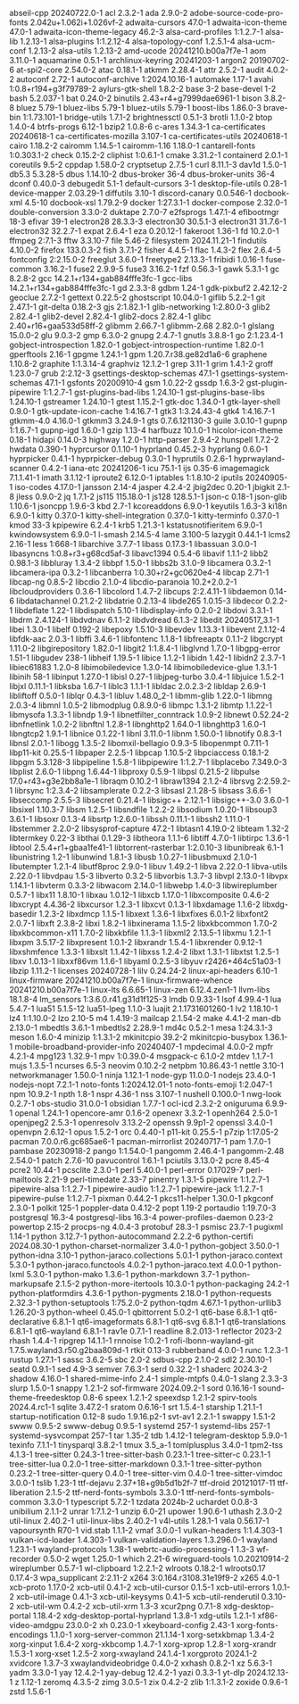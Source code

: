 abseil-cpp 20240722.0-1
acl 2.3.2-1
ada 2.9.0-2
adobe-source-code-pro-fonts 2.042u+1.062i+1.026vf-2
adwaita-cursors 47.0-1
adwaita-icon-theme 47.0-1
adwaita-icon-theme-legacy 46.2-3
alsa-card-profiles 1:1.2.7-1
alsa-lib 1.2.13-1
alsa-plugins 1:1.2.12-4
alsa-topology-conf 1.2.5.1-4
alsa-ucm-conf 1.2.13-2
alsa-utils 1.2.13-2
amd-ucode 20241210.b00a7f7e-1
aom 3.11.0-1
aquamarine 0.5.1-1
archlinux-keyring 20241203-1
argon2 20190702-6
at-spi2-core 2.54.0-2
atac 0.18.1-1
atkmm 2.28.4-1
attr 2.5.2-1
audit 4.0.2-2
autoconf 2.72-1
autoconf-archive 1:2024.10.16-1
automake 1.17-1
avahi 1:0.8+r194+g3f79789-2
aylurs-gtk-shell 1.8.2-2
base 3-2
base-devel 1-2
bash 5.2.037-1
bat 0.24.0-2
binutils 2.43+r4+g7999dae6961-1
bison 3.8.2-8
bluez 5.79-1
bluez-libs 5.79-1
bluez-utils 5.79-1
boost-libs 1.86.0-3
brave-bin 1:1.73.101-1
bridge-utils 1.7.1-2
brightnessctl 0.5.1-3
brotli 1.1.0-2
btop 1.4.0-4
btrfs-progs 6.12-1
bzip2 1.0.8-6
c-ares 1.34.3-1
ca-certificates 20240618-1
ca-certificates-mozilla 3.107-1
ca-certificates-utils 20240618-1
cairo 1.18.2-2
cairomm 1.14.5-1
cairomm-1.16 1.18.0-1
cantarell-fonts 1:0.303.1-2
check 0.15.2-2
cliphist 1:0.6.1-1
cmake 3.31.2-1
containerd 2.0.1-1
coreutils 9.5-2
cppdap 1.58.0-2
cryptsetup 2.7.5-1
curl 8.11.1-3
dav1d 1.5.0-1
db5.3 5.3.28-5
dbus 1.14.10-2
dbus-broker 36-4
dbus-broker-units 36-4
dconf 0.40.0-3
debugedit 5.1-1
default-cursors 3-1
desktop-file-utils 0.28-1
device-mapper 2.03.29-1
diffutils 3.10-1
discord-canary 0.0.546-1
docbook-xml 4.5-10
docbook-xsl 1.79.2-9
docker 1:27.3.1-1
docker-compose 2.32.0-1
double-conversion 3.3.0-2
duktape 2.7.0-7
e2fsprogs 1.47.1-4
efibootmgr 18-3
efivar 39-1
electron28 28.3.3-3
electron30 30.5.1-3
electron31 31.7.6-1
electron32 32.2.7-1
expat 2.6.4-1
eza 0.20.12-1
fakeroot 1.36-1
fd 10.2.0-1
ffmpeg 2:7.1-3
fftw 3.3.10-7
file 5.46-2
filesystem 2024.11.21-1
findutils 4.10.0-2
firefox 133.0.3-2
fish 3.7.1-2
fisher 4.4.5-1
flac 1.4.3-2
flex 2.6.4-5
fontconfig 2:2.15.0-2
freeglut 3.6.0-1
freetype2 2.13.3-1
fribidi 1.0.16-1
fuse-common 3.16.2-1
fuse2 2.9.9-5
fuse3 3.16.2-1
fzf 0.56.3-1
gawk 5.3.1-1
gc 8.2.8-2
gcc 14.2.1+r134+gab884fffe3fc-1
gcc-libs 14.2.1+r134+gab884fffe3fc-1
gd 2.3.3-8
gdbm 1.24-1
gdk-pixbuf2 2.42.12-2
geoclue 2.7.2-1
gettext 0.22.5-2
ghostscript 10.04.0-1
giflib 5.2.2-1
git 2.47.1-1
git-delta 0.18.2-3
gjs 2:1.82.1-1
glib-networking 1:2.80.0-3
glib2 2.82.4-1
glib2-devel 2.82.4-1
glib2-docs 2.82.4-1
glibc 2.40+r16+gaa533d58ff-2
glibmm 2.66.7-1
glibmm-2.68 2.82.0-1
glslang 15.0.0-2
glu 9.0.3-2
gmp 6.3.0-2
gnupg 2.4.7-1
gnutls 3.8.8-1
go 2:1.23.4-1
gobject-introspection 1.82.0-1
gobject-introspection-runtime 1.82.0-1
gperftools 2.16-1
gpgme 1.24.1-1
gpm 1.20.7.r38.ge82d1a6-6
graphene 1.10.8-2
graphite 1:1.3.14-4
graphviz 12.1.2-1
grep 3.11-1
grim 1.4.1-2
groff 1.23.0-7
grub 2:2.12-3
gsettings-desktop-schemas 47.1-1
gsettings-system-schemas 47.1-1
gsfonts 20200910-4
gsm 1.0.22-2
gssdp 1.6.3-2
gst-plugin-pipewire 1:1.2.7-1
gst-plugins-bad-libs 1.24.10-1
gst-plugins-base-libs 1.24.10-1
gstreamer 1.24.10-1
gtest 1.15.2-1
gtk-doc 1.34.0-1
gtk-layer-shell 0.9.0-1
gtk-update-icon-cache 1:4.16.7-1
gtk3 1:3.24.43-4
gtk4 1:4.16.7-1
gtkmm-4.0 4.16.0-1
gtkmm3 3.24.9-1
gts 0.7.6.121130-3
guile 3.0.10-1
gupnp 1:1.6.7-1
gupnp-igd 1.6.0-1
gzip 1.13-4
harfbuzz 10.1.0-1
hicolor-icon-theme 0.18-1
hidapi 0.14.0-3
highway 1.2.0-1
http-parser 2.9.4-2
hunspell 1.7.2-2
hwdata 0.390-1
hyprcursor 0.1.10-1
hyprland 0.45.2-3
hyprlang 0.6.0-1
hyprpicker 0.4.1-1
hyprpicker-debug 0.3.0-1
hyprutils 0.2.6-1
hyprwayland-scanner 0.4.2-1
iana-etc 20241206-1
icu 75.1-1
ijs 0.35-6
imagemagick 7.1.1.41-1
imath 3.1.12-1
iproute2 6.12.0-1
iptables 1:1.8.10-2
iputils 20240905-1
iso-codes 4.17.0-1
jansson 2.14-4
jasper 4.2.4-2
jbig2dec 0.20-1
jbigkit 2.1-8
jless 0.9.0-2
jq 1.7.1-2
js115 115.18.0-1
js128 128.5.1-1
json-c 0.18-1
json-glib 1.10.6-1
jsoncpp 1.9.6-3
kbd 2.7-1
kcoreaddons 6.9.0-1
keyutils 1.6.3-3
ki18n 6.9.0-1
kitty 0.37.0-1
kitty-shell-integration 0.37.0-1
kitty-terminfo 0.37.0-1
kmod 33-3
kpipewire 6.2.4-1
krb5 1.21.3-1
kstatusnotifieritem 6.9.0-1
kwindowsystem 6.9.0-1
l-smash 2.14.5-4
lame 3.100-5
lazygit 0.44.1-1
lcms2 2.16-1
less 1:668-1
libarchive 3.7.7-1
libass 0.17.3-1
libassuan 3.0.0-1
libasyncns 1:0.8+r3+g68cd5af-3
libavc1394 0.5.4-6
libavif 1.1.1-2
libb2 0.98.1-3
libbluray 1.3.4-2
libbpf 1.5.0-1
libbs2b 3.1.0-9
libcamera 0.3.2-1
libcamera-ipa 0.3.2-1
libcanberra 1:0.30+r2+gc0620e4-4
libcap 2.71-1
libcap-ng 0.8.5-2
libcdio 2.1.0-4
libcdio-paranoia 10.2+2.0.2-1
libcloudproviders 0.3.6-1
libcolord 1.4.7-2
libcups 2:2.4.11-1
libdaemon 0.14-6
libdatachannel 0.21.2-2
libdatrie 0.2.13-4
libde265 1.0.15-3
libdecor 0.2.2-1
libdeflate 1.22-1
libdispatch 5.10-1
libdisplay-info 0.2.0-2
libdovi 3.3.1-1
libdrm 2.4.124-1
libdvdnav 6.1.1-2
libdvdread 6.1.3-2
libedit 20240517_3.1-1
libei 1.3.0-1
libelf 0.192-2
libepoxy 1.5.10-3
libevdev 1.13.3-1
libevent 2.1.12-4
libfdk-aac 2.0.3-1
libffi 3.4.6-1
libfontenc 1.1.8-1
libfreeaptx 0.1.1-2
libgcrypt 1.11.0-2
libgirepository 1.82.0-1
libgit2 1:1.8.4-1
libglvnd 1.7.0-1
libgpg-error 1.51-1
libgudev 238-1
libheif 1.19.5-1
libice 1.1.2-1
libidn 1.42-1
libidn2 2.3.7-1
libiec61883 1.2.0-8
libimobiledevice 1.3.0-14
libimobiledevice-glue 1.3.1-1
libinih 58-1
libinput 1.27.0-1
libisl 0.27-1
libjpeg-turbo 3.0.4-1
libjuice 1.5.2-1
libjxl 0.11.1-1
libksba 1.6.7-1
liblc3 1.1.1-1
libldac 2.0.2.3-2
libldap 2.6.9-1
libliftoff 0.5.0-1
liblqr 0.4.3-1
libluv 1.48.0_2-1
libmm-glib 1.22.0-1
libmng 2.0.3-4
libmnl 1.0.5-2
libmodplug 0.8.9.0-6
libmpc 1.3.1-2
libmtp 1.1.22-1
libmysofa 1.3.3-1
libndp 1.9-1
libnetfilter_conntrack 1.0.9-2
libnewt 0.52.24-2
libnfnetlink 1.0.2-2
libnftnl 1.2.8-1
libnghttp2 1.64.0-1
libnghttp3 1.6.0-1
libngtcp2 1.9.1-1
libnice 0.1.22-1
libnl 3.11.0-1
libnm 1.50.0-1
libnotify 0.8.3-1
libnsl 2.0.1-1
libogg 1.3.5-2
libomxil-bellagio 0.9.3-5
libopenmpt 0.7.11-1
libp11-kit 0.25.5-1
libpaper 2.2.5-1
libpcap 1.10.5-2
libpciaccess 0.18.1-2
libpgm 5.3.128-3
libpipeline 1.5.8-1
libpipewire 1:1.2.7-1
libplacebo 7.349.0-3
libplist 2.6.0-1
libpng 1.6.44-1
libproxy 0.5.9-1
libpsl 0.21.5-2
libpulse 17.0+r43+g3e2bb8a1e-1
libraqm 0.10.2-1
libraw1394 2.1.2-4
librsvg 2:2.59.2-1
librsync 1:2.3.4-2
libsamplerate 0.2.2-3
libsasl 2.1.28-5
libsass 3.6.6-1
libseccomp 2.5.5-3
libsecret 0.21.4-1
libsigc++ 2.12.1-1
libsigc++-3.0 3.6.0-1
libsixel 1.10.3-7
libsm 1.2.5-1
libsndfile 1.2.2-2
libsodium 1.0.20-1
libsoup3 3.6.1-1
libsoxr 0.1.3-4
libsrtp 1:2.6.0-1
libssh 0.11.1-1
libssh2 1.11.0-1
libstemmer 2.2.0-2
libsysprof-capture 47.2-1
libtasn1 4.19.0-2
libteam 1.32-2
libtermkey 0.22-3
libthai 0.1.29-3
libtheora 1.1.1-6
libtiff 4.7.0-1
libtirpc 1.3.6-1
libtool 2.5.4+r1+gbaa1fe41-1
libtorrent-rasterbar 1:2.0.10-3
libunibreak 6.1-1
libunistring 1.2-1
libunwind 1.8.1-3
libusb 1.0.27-1
libusbmuxd 2.1.0-1
libutempter 1.2.1-4
libutf8proc 2.9.0-1
libuv 1.49.2-1
libva 2.22.0-1
libva-utils 2.22.0-1
libvdpau 1.5-3
libverto 0.3.2-5
libvorbis 1.3.7-3
libvpl 2.13.0-1
libvpx 1.14.1-1
libvterm 0.3.3-2
libwacom 2.14.0-1
libwebp 1.4.0-3
libwireplumber 0.5.7-1
libx11 1.8.10-1
libxau 1.0.12-1
libxcb 1.17.0-1
libxcomposite 0.4.6-2
libxcrypt 4.4.36-2
libxcursor 1.2.3-1
libxcvt 0.1.3-1
libxdamage 1.1.6-2
libxdg-basedir 1.2.3-2
libxdmcp 1.1.5-1
libxext 1.3.6-1
libxfixes 6.0.1-2
libxfont2 2.0.7-1
libxft 2.3.8-2
libxi 1.8.2-1
libxinerama 1.1.5-2
libxkbcommon 1.7.0-2
libxkbcommon-x11 1.7.0-2
libxkbfile 1.1.3-1
libxml2 2.13.5-1
libxmu 1.2.1-1
libxpm 3.5.17-2
libxpresent 1.0.1-2
libxrandr 1.5.4-1
libxrender 0.9.12-1
libxshmfence 1.3.3-1
libxslt 1.1.42-1
libxss 1.2.4-2
libxt 1.3.1-1
libxtst 1.2.5-1
libxv 1.0.13-1
libxxf86vm 1.1.6-1
libyaml 0.2.5-3
libyuv r2426+464c51a03-1
libzip 1.11.2-1
licenses 20240728-1
lilv 0.24.24-2
linux-api-headers 6.10-1
linux-firmware 20241210.b00a7f7e-1
linux-firmware-whence 20241210.b00a7f7e-1
linux-lts 6.6.65-1
linux-zen 6.12.4.zen1-1
llvm-libs 18.1.8-4
lm_sensors 1:3.6.0.r41.g31d1f125-3
lmdb 0.9.33-1
lsof 4.99.4-1
lua 5.4.7-1
lua51 5.1.5-12
lua51-lpeg 1.1.0-3
luajit 2.1.1731601260-1
lv2 1.18.10-1
lz4 1:1.10.0-2
lzo 2.10-5
m4 1.4.19-3
mailcap 2.1.54-2
make 4.4.1-2
man-db 2.13.0-1
mbedtls 3.6.1-1
mbedtls2 2.28.9-1
md4c 0.5.2-1
mesa 1:24.3.1-3
meson 1.6.0-4
minizip 1:1.3.1-2
mkinitcpio 39.2-2
mkinitcpio-busybox 1.36.1-1
mobile-broadband-provider-info 20240407-1
mpdecimal 4.0.0-2
mpfr 4.2.1-4
mpg123 1.32.9-1
mpv 1:0.39.0-4
msgpack-c 6.1.0-2
mtdev 1.1.7-1
mujs 1.3.5-1
ncurses 6.5-3
neovim 0.10.2-2
netpbm 10.86.43-1
nettle 3.10-1
networkmanager 1.50.0-1
ninja 1.12.1-1
node-gyp 11.0.0-1
nodejs 23.4.0-1
nodejs-nopt 7.2.1-1
noto-fonts 1:2024.12.01-1
noto-fonts-emoji 1:2.047-1
npm 10.9.2-1
npth 1.8-1
nspr 4.36-1
nss 3.107-1
nushell 0.100.0-1
nwg-look 0.2.7-1
obs-studio 31.0.0-1
obsidian 1.7.7-1
ocl-icd 2.3.2-2
oniguruma 6.9.9-1
openal 1.24.1-1
opencore-amr 0.1.6-2
openexr 3.3.2-1
openh264 2.5.0-1
openjpeg2 2.5.3-1
openresolv 3.13.2-2
openssh 9.9p1-2
openssl 3.4.0-1
openvpn 2.6.12-1
opus 1.5.2-1
orc 0.4.40-1
p11-kit 0.25.5-1
p7zip 1:17.05-2
pacman 7.0.0.r6.gc685ae6-1
pacman-mirrorlist 20240717-1
pam 1.7.0-1
pambase 20230918-2
pango 1:1.54.0-1
pangomm 2.46.4-1
pangomm-2.48 2.54.0-1
patch 2.7.6-10
pavucontrol 1:6.1-1
pciutils 3.13.0-2
pcre 8.45-4
pcre2 10.44-1
pcsclite 2.3.0-1
perl 5.40.0-1
perl-error 0.17029-7
perl-mailtools 2.21-9
perl-timedate 2.33-7
pinentry 1.3.1-5
pipewire 1:1.2.7-1
pipewire-alsa 1:1.2.7-1
pipewire-audio 1:1.2.7-1
pipewire-jack 1:1.2.7-1
pipewire-pulse 1:1.2.7-1
pixman 0.44.2-1
pkcs11-helper 1.30.0-1
pkgconf 2.3.0-1
polkit 125-1
poppler-data 0.4.12-2
popt 1.19-2
portaudio 1:19.7.0-3
postgresql 16.3-4
postgresql-libs 16.3-4
power-profiles-daemon 0.23-2
powertop 2.15-2
procps-ng 4.0.4-3
protobuf 28.3-1
psmisc 23.7-1
pugixml 1.14-1
python 3.12.7-1
python-autocommand 2.2.2-6
python-certifi 2024.08.30-1
python-charset-normalizer 3.4.0-1
python-gobject 3.50.0-1
python-idna 3.10-1
python-jaraco.collections 5.0.1-1
python-jaraco.context 5.3.0-1
python-jaraco.functools 4.0.2-1
python-jaraco.text 4.0.0-1
python-lxml 5.3.0-1
python-mako 1.3.6-1
python-markdown 3.7-1
python-markupsafe 2.1.5-2
python-more-itertools 10.3.0-1
python-packaging 24.2-1
python-platformdirs 4.3.6-1
python-pygments 2.18.0-1
python-requests 2.32.3-1
python-setuptools 1:75.2.0-2
python-tqdm 4.67.1-1
python-urllib3 1.26.20-3
python-wheel 0.45.0-1
qbittorrent 5.0.2-1
qt6-base 6.8.1-1
qt6-declarative 6.8.1-1
qt6-imageformats 6.8.1-1
qt6-svg 6.8.1-1
qt6-translations 6.8.1-1
qt6-wayland 6.8.1-1
rav1e 0.7.1-1
readline 8.2.013-1
reflector 2023-2
rhash 1.4.4-1
ripgrep 14.1.1-1
rnnoise 1:0.2-1
rofi-lbonn-wayland-git 1.7.5.wayland3.r50.g2baa809d-1
rtkit 0.13-3
rubberband 4.0.0-1
runc 1.2.3-1
rustup 1.27.1-1
sassc 3.6.2-5
sbc 2.0-2
sdbus-cpp 2.1.0-2
sdl2 2.30.10-1
seatd 0.9.1-1
sed 4.9-3
semver 7.6.3-1
serd 0.32.2-1
shaderc 2024.3-2
shadow 4.16.0-1
shared-mime-info 2.4-1
simple-mtpfs 0.4.0-1
slang 2.3.3-3
slurp 1.5.0-1
snappy 1.2.1-2
sof-firmware 2024.09.2-1
sord 0.16.16-1
sound-theme-freedesktop 0.8-6
speex 1.2.1-2
speexdsp 1.2.1-2
spirv-tools 2024.4.rc1-1
sqlite 3.47.2-1
sratom 0.6.16-1
srt 1.5.4-1
starship 1.21.1-1
startup-notification 0.12-8
sudo 1.9.16.p2-1
svt-av1 2.2.1-1
swappy 1.5.1-2
swww 0.9.5-2
swww-debug 0.9.5-1
systemd 257-1
systemd-libs 257-1
systemd-sysvcompat 257-1
tar 1.35-2
tdb 1.4.12-1
telegram-desktop 5.9.0-1
texinfo 7.1.1-1
tinysparql 3.8.2-1
tmux 3.5_a-1
tomlplusplus 3.4.0-1
tpm2-tss 4.1.3-1
tree-sitter 0.24.3-1
tree-sitter-bash 0.23.1-1
tree-sitter-c 0.23.1-1
tree-sitter-lua 0.2.0-1
tree-sitter-markdown 0.3.1-1
tree-sitter-python 0.23.2-1
tree-sitter-query 0.4.0-1
tree-sitter-vim 0.4.0-1
tree-sitter-vimdoc 3.0.0-1
tslib 1.23-1
ttf-dejavu 2.37+18+g9b5d1b2f-7
ttf-droid 20121017-11
ttf-liberation 2.1.5-2
ttf-nerd-fonts-symbols 3.3.0-1
ttf-nerd-fonts-symbols-common 3.3.0-1
typescript 5.7.2-1
tzdata 2024b-2
uchardet 0.0.8-3
unibilium 2.1.1-2
unrar 1:7.1.2-1
unzip 6.0-21
upower 1.90.6-1
uthash 2.3.0-2
util-linux 2.40.2-1
util-linux-libs 2.40.2-1
v4l-utils 1.28.1-1
vala 0.56.17-1
vapoursynth R70-1
vid.stab 1.1.1-2
vmaf 3.0.0-1
vulkan-headers 1:1.4.303-1
vulkan-icd-loader 1.4.303-1
vulkan-validation-layers 1.3.296.0-1
wayland 1.23.1-1
wayland-protocols 1.38-1
webrtc-audio-processing-1 1.3-3
wf-recorder 0.5.0-2
wget 1.25.0-1
which 2.21-6
wireguard-tools 1.0.20210914-2
wireplumber 0.5.7-1
wl-clipboard 1:2.2.1-2
wlroots 0.18.2-1
wlroots0.17 0.17.4-3
wpa_supplicant 2:2.11-2
x264 3:0.164.r3108.31e19f9-2
x265 4.0-1
xcb-proto 1.17.0-2
xcb-util 0.4.1-2
xcb-util-cursor 0.1.5-1
xcb-util-errors 1.0.1-2
xcb-util-image 0.4.1-3
xcb-util-keysyms 0.4.1-5
xcb-util-renderutil 0.3.10-2
xcb-util-wm 0.4.2-2
xcb-util-xrm 1.3-3
xcur2png 0.7.1-8
xdg-desktop-portal 1.18.4-2
xdg-desktop-portal-hyprland 1.3.8-1
xdg-utils 1.2.1-1
xf86-video-amdgpu 23.0.0-2
xh 0.23.0-1
xkeyboard-config 2.43-1
xorg-fonts-encodings 1.1.0-1
xorg-server-common 21.1.14-1
xorg-setxkbmap 1.3.4-2
xorg-xinput 1.6.4-2
xorg-xkbcomp 1.4.7-1
xorg-xprop 1.2.8-1
xorg-xrandr 1.5.3-1
xorg-xset 1.2.5-2
xorg-xwayland 24.1.4-1
xorgproto 2024.1-2
xvidcore 1.3.7-3
xwaylandvideobridge 0.4.0-2
xxhash 0.8.2-1
xz 5.6.3-1
yadm 3.3.0-1
yay 12.4.2-1
yay-debug 12.4.2-1
yazi 0.3.3-1
yt-dlp 2024.12.13-1
z 1.12-1
zeromq 4.3.5-2
zimg 3.0.5-1
zix 0.4.2-2
zlib 1:1.3.1-2
zoxide 0.9.6-1
zstd 1.5.6-1
